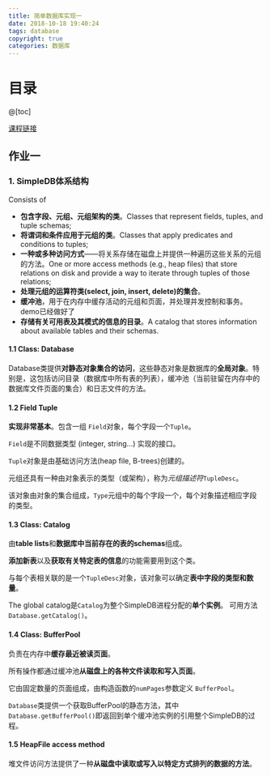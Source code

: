 ```yaml
---
title: 简单数据库实现一
date: 2018-10-18 19:40:24
tags: database
copyright: true
categories: 数据库
---
```


# 目录

@[toc]



[课程链接](https://sites.google.com/site/cs186fall2013)





## 作业一

### 1. SimpleDB体系结构

Consists of

- **包含字段、元组、元组架构的类**。Classes that represent fields, tuples, and tuple schemas;
- **将谓词和条件应用于元组的类**。Classes that apply predicates and conditions to tuples;
- **一种或多种访问方式**——将关系存储在磁盘上并提供一种遍历这些关系的元组的方法。One or more access methods (e.g., heap files) that store relations on disk and provide a way to iterate through tuples of those relations;
- **处理元组的运算符类(select, join, insert, delete)的集合**。
- **缓冲池**，用于在内存中缓存活动的元组和页面，并处理并发控制和事务。demo已经做好了
- **存储有关可用表及其模式的信息的目录**。A catalog that stores information about available tables and their schemas.



#### 1.1 Class: Database

Database类提供**对静态对象集合的访问**，这些静态对象是数据库的**全局对象**。特别是，这包括访问目录（数据库中所有表的列表），缓冲池（当前驻留在内存中的数据库文件页面的集合）和日志文件的方法。



#### 1.2 Field  Tuple

**实现非常基本**。包含一组 `Field`对象，每个字段一个`Tuple`。 

`Field`是不同数据类型 (integer, string...) 实现的接口。

`Tuple`对象是由基础访问方法(heap file, B-trees)创建的。

元组还具有一种由对象表示的类型（或架构），称为*元组描述符*`TupleDesc`。

该对象由对象的集合组成，`Type`元组中的每个字段一个，每个对象描述相应字段的类型。



#### 1.3 Class: Catalog

由**table lists**和**数据库中当前存在的表的schemas**组成。

**添加新表**以及**获取有关特定表的信息**的功能需要用到这个类。

与每个表相关联的是一个`TupleDesc`对象，该对象可以确定**表中字段的类型和数量**。

The global catalog是`Catalog`为整个SimpleDB进程分配的**单个实例**。 可用方法`Database.getCatalog()`。



#### 1.4 Class: BufferPool

负责在内存中**缓存最近被读页面**。

所有操作都通过缓冲池**从磁盘上的各种文件读取和写入页面**。

它由固定数量的页面组成，由构造函数的`numPages`参数定义 `BufferPool`。

`Database`类提供一个获取BufferPool的静态方法，其中 `Database.getBufferPool()`即返回到单个缓冲池实例的引用整个SimpleDB的过程。



#### 1.5 HeapFile access method

堆文件访问方法提供了一种**从磁盘中读取或写入以特定方式排列的数据的方法**。
